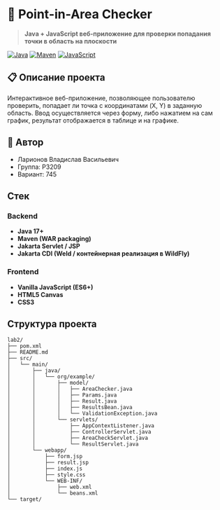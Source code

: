 # 🎯 Point-in-Area Checker

> **Java + JavaScript веб-приложение для проверки попадания точки в область на плоскости**

[![Java](https://img.shields.io/badge/Java-17+-blue.svg)](https://www.java.com/)
[![Maven](https://img.shields.io/badge/Maven-3+-blueviolet.svg)](https://maven.apache.org/)
[![JavaScript](https://img.shields.io/badge/JavaScript-ES6+-yellow.svg)](https://javascript.info)

## 📋 Описание проекта

Интерактивное веб-приложение, позволяющее пользователю проверить, попадает ли точка с координатами (X, Y) в заданную область. Ввод осуществляется через форму, либо нажатием на сам график, результат отображается в таблице и на графике.

## 👤 Автор

- Ларионов Владислав Васильевич
- Группа: P3209
- Вариант: 745

## Стек

### Backend
- **Java 17+**
- **Maven (WAR packaging)**
- **Jakarta Servlet / JSP**
- **Jakarta CDI (Weld / контейнерная реализация в WildFly)**

### Frontend
- **Vanilla JavaScript (ES6+)**
- **HTML5 Canvas**
- **CSS3**

## Структура проекта

```
lab2/
├── pom.xml
├── README.md
├── src/
│   └── main/
│       ├── java/
│       │   └── org/example/
│       │       ├── model/
│       │       │   ├── AreaChecker.java
│       │       │   ├── Params.java
│       │       │   ├── Result.java
│       │       │   ├── ResultsBean.java
│       │       │   └── ValidationException.java
│       │       └── servlets/
│       │           ├── AppContextListener.java
│       │           ├── ControllerServlet.java
│       │           ├── AreaCheckServlet.java
│       │           └── ResultServlet.java
│       └── webapp/
│           ├── form.jsp
│           ├── result.jsp
│           ├── index.js
│           ├── style.css
│           └── WEB-INF/
│               ├── web.xml
│               └── beans.xml
└── target/
```
